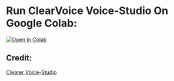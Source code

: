 # Run ClearVoice Voice-Studio On Google Colab:
[![Open In Colab](https://colab.research.google.com/assets/colab-badge.svg)](https://colab.research.google.com/github/NeuralFalconYT/ClearVoice-Colab/blob/main/ClearVoice.ipynb) <br>
## Credit: 
[Clearer Voice-Studio](https://github.com/modelscope/ClearerVoice-Studio)

